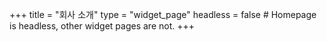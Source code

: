 +++
title = "회사 소개"
type = "widget_page"
headless = false  # Homepage is headless, other widget pages are not.
+++
